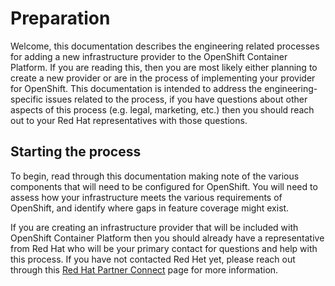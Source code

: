 # Preparation

Welcome, this documentation describes the engineering related processes for adding
a new infrastructure provider to the OpenShift Container Platform. If you are
reading this, then you are most likely either planning to create a new provider
or are in the process of implementing your provider for OpenShift. This documentation
is intended to address the engineering-specific issues related to the process, if
you have questions about other aspects of this process (e.g. legal, marketing, etc.)
then you should reach out to your Red Hat representatives with those questions.

## Starting the process

To begin, read through this documentation making note of the various components
that will need to be configured for OpenShift. You will need to assess how your
infrastructure meets the various requirements of OpenShift, and identify where
gaps in feature coverage might exist.

If you are creating an infrastructure provider that will be included with
OpenShift Container Platform then you should already have a representative
from Red Hat who will be your primary contact for questions and help with this
process. If you have not contacted Red Het yet, please reach out through
this [Red Hat Partner Connect](https://connect.redhat.com/en/partner-with-us/red-hat-openshift-certification)
page for more information.
